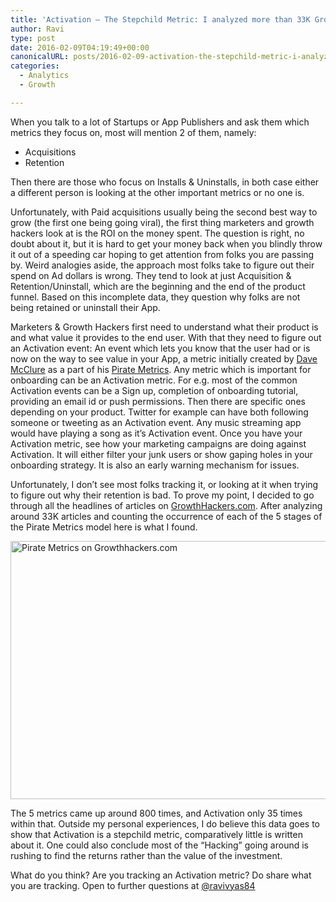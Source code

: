 ```yaml
---
title: 'Activation – The Stepchild Metric: I analyzed more than 33K GrowthHackers.com headlines to verify this'
author: Ravi
type: post
date: 2016-02-09T04:19:49+00:00
canonicalURL: posts/2016-02-09-activation-the-stepchild-metric-i-analyzed-more-than-33k-growthhackers-com-headlines-to-verify-this.html
categories:
  - Analytics
  - Growth

---
```


When you talk to a lot of Startups or App Publishers and ask them which metrics they focus on, most will mention 2 of them, namely:

- Acquisitions
- Retention
  
Then there are those who focus on Installs & Uninstalls, in both case either a different person is looking at the other important metrics or no one is.

Unfortunately, with Paid acquisitions usually being the second best way to grow (the first one being going viral), the first thing marketers and growth hackers look at is the ROI on the money spent. The question is right, no doubt about it, but it is hard to get your money back when you blindly throw it out of a speeding car hoping to get attention from folks you are passing by. Weird analogies aside, the approach most folks take to figure out their spend on Ad dollars is wrong. They tend to look at just Acquisition & Retention/Uninstall, which are the beginning and the end of the product funnel. Based on this incomplete data, they question why folks are not being retained or uninstall their App.

Marketers & Growth Hackers first need to understand what their product is and what value it provides to the end user. With that they need to figure out an Activation event: An event which lets you know that the user had or is now on the way to see value in your App, a metric initially created by [Dave McClure](https://medium.com/u/ed0a2ab3c5be) as a part of his [Pirate Metrics](http://www.slideshare.net/dmc500hats/startup-metrics-for-pirates-long-version). Any metric which is important for onboarding can be an Activation metric. For e.g. most of the common Activation events can be a Sign up, completion of onboarding tutorial, providing an email id or push permissions. Then there are specific ones depending on your product. Twitter for example can have both following someone or tweeting as an Activation event. Any music streaming app would have playing a song as it’s Activation event. Once you have your Activation metric, see how your marketing campaigns are doing against Activation. It will either filter your junk users or show gaping holes in your onboarding strategy. It is also an early warning mechanism for issues.

Unfortunately, I don’t see most folks tracking it, or looking at it when trying to figure out why their retention is bad. To prove my point, I decided to go through all the headlines of articles on <a class="markup--anchor markup--p-anchor" href="http://growthhackers.com/" rel="nofollow" data-href="http://growthhackers.com">GrowthHackers.com</a>. After analyzing around 33K articles and counting the occurrence of each of the 5 stages of the Pirate Metrics model here is what I found.

<img class="aligncenter wp-image-711 size-full" src="http://www.ravivyas.com/assets/wp-content/uploads/2016/02/1CwXKoDa3relFmwsJzR7uRQ.png" alt="Pirate Metrics on Growthhackers.com" width="766" height="413" srcset="http://www.ravivyas.com/assets/wp-content/uploads/2016/02/1CwXKoDa3relFmwsJzR7uRQ-300x162.png 300w, http://www.ravivyas.com/assets/wp-content/uploads/2016/02/1CwXKoDa3relFmwsJzR7uRQ.png 766w" sizes="(max-width: 766px) 100vw, 766px" />

The 5 metrics came up around 800 times, and Activation only 35 times within that. Outside my personal experiences, I do believe this data goes to show that Activation is a stepchild metric, comparatively little is written about it. One could also conclude most of the “Hacking” going around is rushing to find the returns rather than the value of the investment.

What do you think? Are you tracking an Activation metric? Do share what you are tracking. Open to further questions at [@ravivyas84](http://twitter.com/ravivyas84)